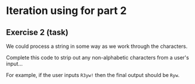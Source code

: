 # Iteration using for part 2
## Exercise 2 (task)

We could process a string in some way as we work through the characters.

Complete this code to strip out any non-alphabetic characters from a user's input...

For example, if the user inputs `R3yw!` then the final output should be `Ryw`.
